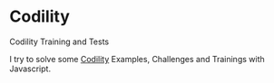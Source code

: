 # Codility
Codility Training and Tests

I try to solve some [Codility](https://codility.com) Examples, Challenges and Trainings with Javascript. 
